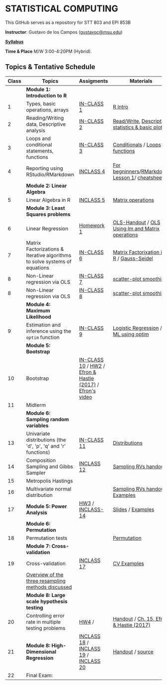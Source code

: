 # STATISTICAL COMPUTING


This GitHub serves as a repository for STT 803 and EPI 853B

**Instructor**: Gustavo de los Campos (gustavoc@msu.edu)

**[Syllabus](https://www.dropbox.com/s/g8obzjdv6g4c5ws/STAT_COMP_SYLLABUS_2021.pdf?dl=0)**

**Time & Place** M/W 3:00-4:20PM (Hybrid). 

## Topics & Tentative Schedule

|Class | Topics | Assigments | Materials |
|----|----|----|---|
|  | **Module 1: Introduction to R** | |
|1|Types, basic operations, arrays|[IN-CLASS 1](https://github.com/gdlc/STAT_COMP/blob/master/INCLASS/INCLASS_1.md)|[R Intro](https://github.com/gdlc/STAT_COMP/blob/master/HANDOUTS/RIntro.md)|
|2|Reading/Writing data, Descriptive analysis|[IN-CLASS 2](https://github.com/gdlc/STAT_COMP/blob/master/INCLASS/INCLASS_2.md)|[Read/Write](https://github.com/gdlc/STAT_COMP/blob/master/HANDOUTS/RIntro.md#read-write), [Descriptive statistics & basic plots](https://github.com/gdlc/STAT_COMP/blob/master/HANDOUTS/RIntro.md#descriptives) |
|3|Loops and conditional statements, functions|[IN-CLASS 3](https://github.com/gdlc/STAT_COMP/blob/master/INCLASS/INCLASS_3.md)|[Conditionals](https://github.com/QuantGen/RIntro#conditionals) / [Loops](https://github.com/gdlc/STAT_COMP/blob/master/HANDOUTS/RIntro.md#loops) / [functions](https://github.com/gdlc/STAT_COMP/blob/master/HANDOUTS/RIntro.md#functions)|
|4|Reporting using RStudio/RMarkdown|[INCLASS 4](https://github.com/gdlc/STAT_COMP/blob/master/INCLASS/INCLASS_4.md)| [For begninners](https://github.com/gdlc/STAT_COMP/blob/master/HANDOUTS/RMarkdown_for_beginners.Rmd)/[RMarkdown Lesson 1](https://rmarkdown.rstudio.com/lesson-1.html)/ [cheatsheets](https://rmarkdown.rstudio.com/lesson-15.html)|
| | **Module 2: Linear Algebra** | | |
|5|Linear Algebra in R|[INCLASS 5](https://github.com/gdlc/STAT_COMP/blob/master/INCLASS/INCLASS_5.md)|[Matrix operations](https://github.com/gdlc/STAT_COMP/blob/master/HANDOUTS/LinearAlgebra.md)|
| | **Module 3: Least Squares problems** ||
|6|Linear Regression|[Homework 1](https://github.com/gdlc/STAT_COMP/blob/master/HW/HW1.md) |[OLS-Handout](https://github.com/gdlc/STAT_COMP/blob/master/HANDOUTS/OLS.pdf) / [OLS Using lm and Matrix operations](https://github.com/gdlc/STAT_COMP/blob/master/HANDOUTS/OLS.md)|
|7| Matrix Factorizations & Iterative algorithms to solve systems of equations | [IN-CLASS 6](https://github.com/gdlc/STAT_COMP/blob/master/INCLASS/INCLASS_6.md) | [Matrix Factorixation in R](https://github.com/gdlc/STAT_COMP/blob/master/HANDOUTS/LinearAlgebra.md#matrix-factorization) / [Gauss-Seidel](https://github.com/gdlc/STAT_COMP/blob/master/HANDOUTS/GaussSeidel.md) |
|8| Non-Linear regression via OLS |[IN-CLASS 7](https://github.com/gdlc/STAT_COMP/blob/master/INCLASS/INCLASS_7.md) |[scatter-plot smoothing](https://github.com/gdlc/STAT_COMP/blob/master/HANDOUTS/scatter_plot_smoothing.md)|
|8| Non-Linear regression via OLS |[IN-CLASS 8](https://github.com/gdlc/STAT_COMP/blob/master/INCLASS/INCLASS_8.md) |[scatter-plot smoothing](https://github.com/gdlc/STAT_COMP/blob/master/HANDOUTS/scatter_plot_smoothing.md)|
| | **Module 4: Maximum Likelihood** | | |
|9 |Estimation and inference using the `optim` function |[IN-CLASS 9](https://github.com/gdlc/STAT_COMP/blob/master/INCLASS/INCLASS_9.md)|[Logistic Regression](https://github.com/gdlc/STAT_COMP/blob/master/HANDOUTS/LogisticRegression.pdf) / [ML using optim](https://github.com/gdlc/STAT_COMP/blob/master/HANDOUTS/LogisticRegression.md)|
| | **Module 5: Bootstrap** | | |
|10|Bootstrap |[IN-CLASS 10](https://github.com/gdlc/STAT_COMP/blob/master/INCLASS/INCLASS_10.md) / [HW2](https://github.com/gdlc/STAT_COMP/blob/master/HW/HW2.pdf)  / [Efron & Hastie (2017)](https://web.stanford.edu/~hastie/CASI/) / [Efron's video](https://www.youtube.com/watch?v=H2tOhMaXWvI)|
|11| Midterm ||||
| | **Module 6: Sampling random variables** | | |
|13| Univariate distributions (the 'd', 'p', 'q' and 'r' functions)|[IN-CLASS 11](https://github.com/gdlc/STAT_COMP/blob/master/INCLASS/INCLASS_11.md)|[Distributions](https://github.com/gdlc/STAT_COMP/blob/master/HANDOUTS/RIntro.md#distributions)|
|14| Composition Sampling and Gibbs Sampler | [INCLASS 12](https://github.com/gdlc/STAT_COMP/blob/master/INCLASS/INCLASS_12.md) | [Sampling RVs handout](https://github.com/gdlc/STAT_COMP/blob/master/HANDOUTS/SimulatingRandomVariables.pdf) | |
|15 | Metropolis Hastings | | |
|16| Multivariate normal distribution ||[Sampling RVs handout](https://github.com/gdlc/STAT_COMP/blob/master/HANDOUTS/SimulatingRandomVariables.pdf) / [Examples](https://github.com/gdlc/STAT_COMP/blob/master/HANDOUTS/MVNORM.md) |
| 17 | **Module 5: Power Analysis** | [HW3](https://github.com/gdlc/STAT_COMP/blob/master/HW/HW3.md) / [INCLASS-14](https://github.com/gdlc/STAT_COMP//blob/master/INCLASS/INCLASS_14.md)| [Slides](https://github.com/gdlc/STAT_COMP/blob/master/HANDOUTS/ErrorRateAndPower.pdf) / [Examples](https://github.com/gdlc/STAT_COMP/blob/master/HANDOUTS/POWER_AND_TYPE-I_ERROR.md)  |
| | **Module 6: Permutation** |||
|18| Permutation tests ||[Permutation](https://github.com/gdlc/STAT_COMP/blob/master/HANDOUTS/PERMUTATION.md) |
| | **Module 7: Cross-validation** |||
|19| Cross-validation |[INCLASS 17](https://github.com/gdlc/STAT_COMP/blob/master/INCLASS/INCLASS_17.md) |[CV Examples](https://github.com/gdlc/STAT_COMP/blob/master/HANDOUTS/CROSSVALIDATION.md) |
| | [Overview of the three resampling methods discussed](https://github.com/gdlc/STAT_COMP/blob/master/HANDOUTS/RESAMPLING_METHDOS.pdf) | | |
| | **Module 8: Large scale hypothesis testing** |||
|20|Controlling error rate in multiple testing problems| [HW4](https://github.com/gdlc/STAT_COMP/blob/master/HW/HW4.md) /  |[Handout](https://github.com/gdlc/STAT_COMP/blob/master/HANDOUTS/MultipleTesting.pdf) / [Ch. 15, Efron & Hastie (2017)](https://www.google.com/url?sa=t&rct=j&q=&esrc=s&source=web&cd=&cad=rja&uact=8&ved=2ahUKEwiBwITgjZntAhUMHqwKHYi1C5oQFjABegQIBBAC&url=https%3A%2F%2Fweb.stanford.edu%2F~hastie%2FCASI_files%2FPDF%2Fcasi.pdf&usg=AOvVaw35RkePmQDVbV9mFQfiCn73) |
|21 | **Module 8: High-Dimensional Regression** | [INCLASS 18](https://github.com/gdlc/STAT_COMP/blob/master/INCLASS/INCLASS_18.md) / [INCLASS 19](https://github.com/gdlc/STAT_COMP/blob/master/INCLASS/INCLASS_19.md) / [INCLASS 20](https://github.com/gdlc/STAT_COMP/blob/master/INCLASS/INCLASS_20.md) |[Handout](https://github.com/gdlc/STAT_COMP/blob/master/HANDOUTS/HIGH_DIMENSIONAL_REGRESSION.pdf)  /  [source](https://github.com/gdlc/STAT_COMP/blob/master/HANDOUTS/HIGH_DIMENSIONAL_REGRESSION.Rmd) |
|22|Final Exam: | ||

